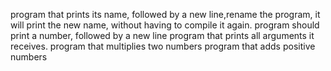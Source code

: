 program that prints its name, followed by a new line,rename the program, it will print the new name, without having to compile it again.
 program should print a number, followed by a new line
 program that prints all arguments it receives.
program that multiplies two numbers
 program that adds positive numbers